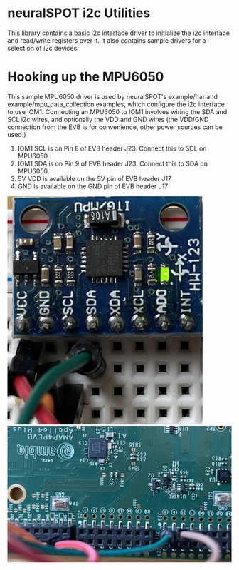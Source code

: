 # neuralSPOT i2c Utilities
This library contains a basic i2c interface driver to initialize the i2c interface and read/write registers over it.
It also contains sample drivers for a selection of i2c devices.

# Hooking up the MPU6050
This sample MPU6050 driver is used by neuralSPOT's example/har and example/mpu_data_collection examples, which configure the i2c interface to use IOM1. Connecting an MPU6050 to IOM1 involves wiring the SDA and SCL i2c wires, and optionally the VDD and GND wires (the VDD/GND connection from the EVB is for convenience, other power sources can be used.)

1. IOM1 SCL is on Pin 8 of EVB header J23. Connect this to SCL on MPU6050.
2. IOM1 SDA is on Pin 9 of EVB header J23. Connect this to SDA on MPU6050.
3. 5V VDD is available on the 5V pin of EVB header J17
4. GND is available on the GND pin of EVB header J17

<img src="../../docs/images/mpu6050-wiring.jpg" alt="mpu6050 wiring" style="zoom:50%;" />

<img src="../../docs/images/i2c-evb-wiring.jpg" alt="i2c-evb-wiring" style="zoom:50%;" />
